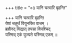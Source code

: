 +++
title = "०३ यानि चत्वारि बृहन्ति"

+++
यानि चत्वारि बृहन्ति  
येषां चतुर्थं वियुनक्ति वाचम् ।  
ब्रह्मैनद् विद्यात् तपसा विपश्चिद्  
यस्मिन्न् एकं युज्यते यस्मिन्न् एकम् ॥